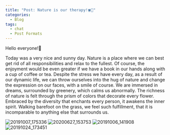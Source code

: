 ```yaml
---
title: "Post: Nature is our therapy!🍀🌳"
categories:
  - Blog
tags:
  - chat
  - Post Formats
---
```


Hello everyone!💚

 

Today was a very nice and sunny day. Nature is a place where we can best get rid of all responsibilities and relax to the fullest. Of course, the enjoyment would be even greater if we have a book in our hands along with a cup of coffee or tea. Despite the stress we have every day, as a result of our dynamic life, we can throw ourselves into the hug of nature and change the expression on our faces, with a smile of course. We are immersed in dreams, surrounded by greenery, which calms us abnormally. The richness of nature is felt through the prism of colors that decorate every flower. Embraced by the diversity that enchants every person, it awakens the inner spirit. Walking barefoot on the grass, we feel such fulfillment, that it is incomparable to anything else that surrounds us. 

![20191007_175336](https://user-images.githubusercontent.com/61246403/123482404-702b5280-d605-11eb-91e1-cc46311b918f.jpg)
![20200627_153753](https://user-images.githubusercontent.com/61246403/123482460-80433200-d605-11eb-9917-0e50347b9118.jpg)
![20191006_141908](https://user-images.githubusercontent.com/61246403/123482477-86d1a980-d605-11eb-8a6c-2df26b72d1f0.jpg)
![20191024_173451](https://user-images.githubusercontent.com/61246403/123482492-8afdc700-d605-11eb-80bd-5488ebcc4902.jpg)


